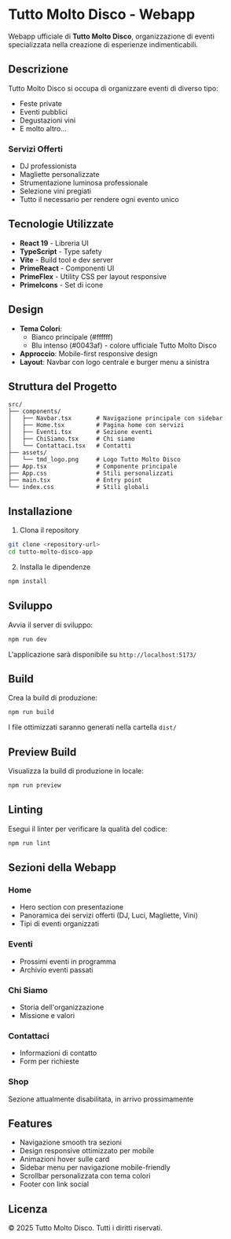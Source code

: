 # Tutto Molto Disco - Webapp

Webapp ufficiale di **Tutto Molto Disco**, organizzazione di eventi specializzata nella creazione di esperienze indimenticabili.

## Descrizione

Tutto Molto Disco si occupa di organizzare eventi di diverso tipo:
- Feste private
- Eventi pubblici
- Degustazioni vini
- E molto altro...

### Servizi Offerti

- DJ professionista
- Magliette personalizzate
- Strumentazione luminosa professionale
- Selezione vini pregiati
- Tutto il necessario per rendere ogni evento unico

## Tecnologie Utilizzate

- **React 19** - Libreria UI
- **TypeScript** - Type safety
- **Vite** - Build tool e dev server
- **PrimeReact** - Componenti UI
- **PrimeFlex** - Utility CSS per layout responsive
- **PrimeIcons** - Set di icone

## Design

- **Tema Colori**:
  - Bianco principale (#ffffff)
  - Blu intenso (#0043af) - colore ufficiale Tutto Molto Disco
- **Approccio**: Mobile-first responsive design
- **Layout**: Navbar con logo centrale e burger menu a sinistra

## Struttura del Progetto

```
src/
├── components/
│   ├── Navbar.tsx       # Navigazione principale con sidebar
│   ├── Home.tsx         # Pagina home con servizi
│   ├── Eventi.tsx       # Sezione eventi
│   ├── ChiSiamo.tsx     # Chi siamo
│   └── Contattaci.tsx   # Contatti
├── assets/
│   └── tmd_logo.png     # Logo Tutto Molto Disco
├── App.tsx              # Componente principale
├── App.css              # Stili personalizzati
├── main.tsx             # Entry point
└── index.css            # Stili globali
```

## Installazione

1. Clona il repository
```bash
git clone <repository-url>
cd tutto-molto-disco-app
```

2. Installa le dipendenze
```bash
npm install
```

## Sviluppo

Avvia il server di sviluppo:
```bash
npm run dev
```

L'applicazione sarà disponibile su `http://localhost:5173/`

## Build

Crea la build di produzione:
```bash
npm run build
```

I file ottimizzati saranno generati nella cartella `dist/`

## Preview Build

Visualizza la build di produzione in locale:
```bash
npm run preview
```

## Linting

Esegui il linter per verificare la qualità del codice:
```bash
npm run lint
```

## Sezioni della Webapp

### Home
- Hero section con presentazione
- Panoramica dei servizi offerti (DJ, Luci, Magliette, Vini)
- Tipi di eventi organizzati

### Eventi
- Prossimi eventi in programma
- Archivio eventi passati

### Chi Siamo
- Storia dell'organizzazione
- Missione e valori

### Contattaci
- Informazioni di contatto
- Form per richieste

### Shop
Sezione attualmente disabilitata, in arrivo prossimamente

## Features

- Navigazione smooth tra sezioni
- Design responsive ottimizzato per mobile
- Animazioni hover sulle card
- Sidebar menu per navigazione mobile-friendly
- Scrollbar personalizzata con tema colori
- Footer con link social

## Licenza

© 2025 Tutto Molto Disco. Tutti i diritti riservati.
